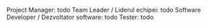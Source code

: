 Project Manager: todo
Team Leader / Liderul echipei: todo
Software Developer / Dezvoltator software: todo
Tester: todo

